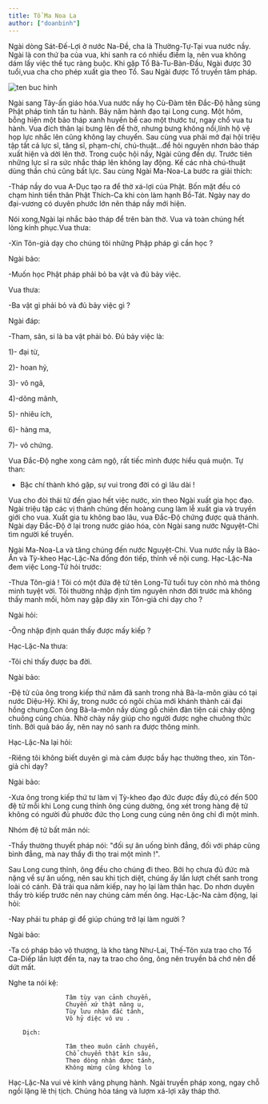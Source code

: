 ```yaml
---
title: Tổ Ma Noa La
author: ["doanbinh"]
---
```


Ngài dòng Sát-Đế-Lợi ở nước Na-Đề, cha là Thường-Tự-Tại vua nước nầy. Ngài là con thứ ba của vua, khi sanh ra có nhiều điềm lạ, nên vua không dám lấy việc thế tục ràng buộc. Khi gặp Tổ Bà-Tu-Bàn-Đầu, Ngài được 30 tuổi,vua cha cho phép xuất gia theo Tổ. Sau Ngài được Tổ truyền tâm pháp.

![ten buc hinh](http://linhsonphatgiao.com/img/w250/static/2016/12/tomanola.jpg "ten buc hinh")

Ngài sang Tây-ấn giáo hóa.Vua nước nầy họ Cù-Đàm tên Đắc-Độ hằng sùng Phật pháp tinh tấn tu hành. Bảy năm hành đạo tại Long cung. Một hôm, bỗng hiện một bảo tháp xanh huyền bề cao một thước tư, ngay chổ vua tu hành. Vua đích thân lại bưng lên để thờ, nhưng bưng không nổi,lính hộ vệ họp lực nhắc lên cũng không lay chuyển. Sau cùng vua phải mở đại hội triệu tập tất cả lực sĩ, tăng sĩ, phạm-chí, chú-thuật…để hỏi nguyên nhơn bảo tháp xuất hiện và dời lên thờ. Trong cuộc hội nầy, Ngài cũng đến dự. Trước tiên những lực sĩ ra sức nhắc tháp lên không lay động. Kế các nhà chú-thuật dùng thần chú cũng bất lực. Sau cùng Ngài Ma-Noa-La bước ra giải thích:

-Tháp nầy do vua A-Dục tạo ra để thờ xá-lợi của Phật. Bốn mặt đều có chạm hình tiền thân Phật Thích-Ca khi còn làm hạnh Bồ-Tát. Ngày nay do đại-vương có duyên phước lớn nên tháp nầy mới hiện.

Nói xong,Ngài lại nhắc bảo tháp để trên bàn thờ. Vua và toàn chúng hết lòng kính phục.Vua thưa:

-Xin Tôn-giả dạy cho chúng tôi những Phập pháp gì cần học ?

Ngài bảo:

-Muốn học Phật pháp phải bỏ ba vật và đủ bảy việc.

Vua thưa:

-Ba vật gì phải bỏ và đủ bảy việc gì ?

Ngài đáp:

-Tham, sân, si là ba vật phải bỏ. Đủ bảy việc là:

1)- đại từ,

2)- hoan hỷ,

3)- vô ngã,

4)-dõng mãnh,

5)- nhiêu ích,

6)- hàng ma,

7)- vô chứng.

Vua Đắc-Độ nghe xong cảm ngộ, rất tiếc mình được hiểu quá muộn. Tự than:

- Bậc chí thành khó gặp, sự vui trong đời có gì lâu dài !

Vua cho đòi thái tử đến giao hết việc nước, xin theo Ngài xuất gia học đạo. Ngài triệu tập các vị thánh chúng đến hoàng cung làm lễ xuất gia và truyền giới cho vua. Xuất gia tu không bao lâu, vua Đắc-Độ chứng được quả thánh. Ngài dạy Đắc-Độ ở lại trong nước giáo hóa, còn Ngài sang nước Nguyệt-Chi tìm người kế truyền.

Ngài Ma-Noa-La và tăng chúng đến nước Nguyệt-Chi. Vua nước nầy là Bảo-Ấn và Tỳ-kheo Hạc-Lặc-Na đồng đón tiếp, thỉnh về nội cung. Hạc-Lặc-Na đem việc Long-Tử hỏi trước:

-Thưa Tôn-giả ! Tôi có một đứa đệ tử tên Long-Tử tuổi tuy còn nhỏ mà thông minh tuyệt vời. Tôi thường nhập định tìm nguyên nhơn đời trước mà không thấy manh mối, hôm nay gặp đây xin Tôn-giả chỉ dạy cho ?

Ngài hỏi:

-Ông nhập định quán thấy được mấy kiếp ?

Hạc-Lặc-Na thưa:

-Tôi chỉ thấy được ba đời.

Ngài bảo:

-Đệ tử của ông trong kiếp thứ năm đã sanh trong nhà Bà-la-môn giàu có tại nước Diệu-Hỷ. Khi ấy, trong nước có ngôi chùa mới khánh thành cái đại hồng chung.Con ông Bà-la-môn nầy dùng gỗ chiên đàn tiện cái chày dộng chuông cúng chùa. Nhờ chày nầy giúp cho người được nghe chuông thức tỉnh. Bởi quả báo ấy, nên nay nó sanh ra được thông minh.

Hạc-Lặc-Na lại hỏi:

-Riêng tôi không biết duyên gì mà cảm được bầy hạc thường theo, xin Tôn-giả chỉ dạy?

Ngài bảo:

-Xưa ông trong kiếp thứ tư làm vị Tỳ-kheo đạo đức được đầy đủ,có đến 500 đệ tử mỗi khi Long cung thỉnh ông cúng dường, ông xét trong hàng đệ tử không có người đủ phước đức thọ Long cung cúng nên ông chỉ đi một mình.

Nhóm đệ tử bất mãn nói:

-Thầy thường thuyết pháp nói: "đối sự ăn uống bình đẳng, đối với pháp cũng bình đẳng, mà nay thầy đi thọ trai một mình !".

Sau Long cung thỉnh, ông đều cho chúng đi theo. Bởi họ chưa đủ đức mà nặng về sự ăn uống, nên sau khi tịch diệt, chúng ấy lần lượt chết sanh trong loài có cánh. Đã trải qua năm kiếp, nay họ lại làm thân hạc. Do nhơn duyên thầy trò kiếp trước nên nay chúng cảm mến ông. Hạc-Lặc-Na cảm động, lại hỏi:

-Nay phải tu pháp gì để giúp chúng trở lại làm người ?

Ngài bảo:

-Ta có pháp bảo vô thượng, là kho tàng Như-Lai, Thế-Tôn xưa trao cho Tổ Ca-Diếp lần lượt đến ta, nay ta trao cho ông, ông nên truyền bá chớ nên để dứt mất.

Nghe ta nói kệ:

                    Tâm tùy vạn cảnh chuyển,
                    Chuyển xứ thật năng u,
                    Tùy lưu nhận đắc tánh,
                    Vô hỷ diệc vô ưu .

        Dịch:

                    Tâm theo muôn cảnh chuyển,
                    Chổ chuyển thật kín sâu,
                    Theo dòng nhận được tánh,
                    Không mừng cũng không lo 

Hạc-Lặc-Na vui vẻ kính vâng phụng hành. Ngài truyền pháp xong, ngay chỗ ngồi lặng lẽ thị tịch. Chúng hỏa táng và lượm xá-lợi xây tháp thờ.